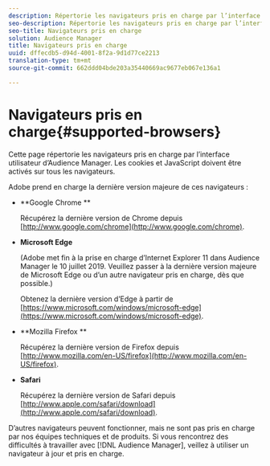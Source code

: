 ```yaml
---
description: Répertorie les navigateurs pris en charge par l’interface utilisateur d’Audience Manager. Les cookies et JavaScript doivent être activés sur tous les navigateurs.
seo-description: Répertorie les navigateurs pris en charge par l’interface utilisateur d’Audience Manager. Les cookies et JavaScript doivent être activés sur tous les navigateurs.
seo-title: Navigateurs pris en charge
solution: Audience Manager
title: Navigateurs pris en charge
uuid: dffecdb5-d94d-4001-8f2a-9d1d77ce2213
translation-type: tm+mt
source-git-commit: 662ddd04bde203a35440669ac9677eb067e136a1

---
```



# Navigateurs pris en charge{#supported-browsers} 

Cette page répertorie les navigateurs pris en charge par l’interface utilisateur d’Audience Manager. Les cookies et JavaScript doivent être activés sur tous les navigateurs.

<!-- 

c_supported_browsers.xml

 -->

Adobe prend en charge la dernière version majeure de ces navigateurs :

* **Google Chrome **

   Récupérez la dernière version de Chrome depuis [http://www.google.com/chrome](http://www.google.com/chrome).

* **Microsoft Edge**

   (Adobe met fin à la prise en charge d’Internet Explorer 11 dans Audience Manager le 10 juillet 2019. Veuillez passer à la dernière version majeure de Microsoft Edge ou d’un autre navigateur pris en charge, dès que possible.)

   Obtenez la dernière version d’Edge à partir de [https://www.microsoft.com/windows/microsoft-edge](https://www.microsoft.com/windows/microsoft-edge).

* **Mozilla Firefox **

   Récupérez la dernière version de Firefox depuis [http://www.mozilla.com/en-US/firefox](http://www.mozilla.com/en-US/firefox).

* **Safari**

   Récupérez la dernière version de Safari depuis [http://www.apple.com/safari/download](http://www.apple.com/safari/download).

D’autres navigateurs peuvent fonctionner, mais ne sont pas pris en charge par nos équipes techniques et de produits. Si vous rencontrez des difficultés à travailler avec [!DNL Audience Manager], veillez à utiliser un navigateur à jour et pris en charge.
